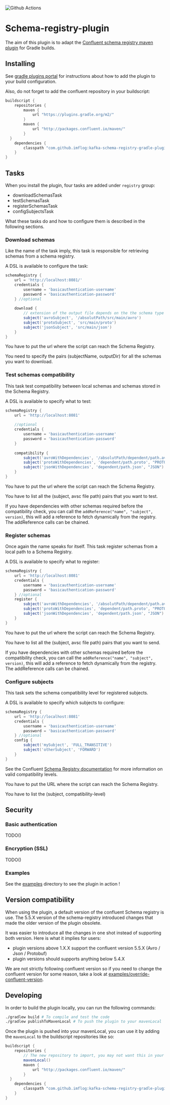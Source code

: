 ![Github Actions](https://github.com/ImFlog/schema-registry-plugin/workflows/Master/badge.svg)

# Schema-registry-plugin
The aim of this plugin is to adapt the [Confluent schema registry maven plugin](https://docs.confluent.io/current/schema-registry/docs/maven-plugin.html) for Gradle builds.

## Installing
See [gradle plugins portal](https://plugins.gradle.org/plugin/com.github.imflog.kafka-schema-registry-gradle-plugin)
for instructions about how to add the plugin to your build configuration.

Also, do not forget to add the confluent repository in your buildscript:
```groovy
buildscript {
    repositories {
        maven {
            url "https://plugins.gradle.org/m2/"
        }
        maven {
            url "http://packages.confluent.io/maven/"
        }
  }
    dependencies {
        classpath "com.github.imflog:kafka-schema-registry-gradle-plugin:X.X.X"
    }
}
```

## Tasks
When you install the plugin, four tasks are added under `registry` group:
* downloadSchemasTask
* testSchemasTask
* registerSchemasTask
* configSubjectsTask

What these tasks do and how to configure them is described in the following sections.

### Download schemas
Like the name of the task imply, this task is responsible for retrieving schemas from a schema registry.

A DSL is available to configure the task:
```groovy
schemaRegistry {
    url = 'http://localhost:8081/'
    credentials {
        username = 'basicauthentication-username'
        password = 'basicauthentication-password'
    } //optional
    
    download {
        // extension of the output file depends on the the schema type
        subject('avroSubject', '/absolutPath/src/main/avro')
        subject('protoSubject', 'src/main/proto')
        subject('jsonSubject', 'src/main/json')
    }
}
```
You have to put the url where the script can reach the Schema Registry.

You need to specify the pairs (subjectName, outputDir) for all the schemas you want to download. 

### Test schemas compatibility
This task test compatibility between local schemas and schemas stored in the Schema Registry.

A DSL is available to specify what to test:
```groovy
schemaRegistry {
    url = 'http://localhost:8081'
    
    //optional
    credentials {
        username = 'basicauthentication-username'
        password = 'basicauthentication-password'
    }
    
    compatibility {
        subject('avroWithDependencies', '/absolutPath/dependent/path.avsc', "AVRO").addReference('avroSubject', 'avroSubjectType', 1)
        subject('protoWithDependencies', 'dependent/path.proto', "PROTOBUF").addReference('protoSubject', 'protoSubjectType', 1)
        subject('jsonWithDependencies', 'dependent/path.json', "JSON").addReference('jsonSubject', 'jsonSubjectType', 1)
    }
}
```
You have to put the url where the script can reach the Schema Registry.

You have to list all the (subject, avsc file path) pairs that you want to test. 

If you have dependencies with other schemas required before the compatibility check,
you can call the `addReference("name", "subject", version)`, this will add a reference to fetch dynamically from the registry.
The addReference calls can be chained.

### Register schemas
Once again the name speaks for itself.
This task register schemas from a local path to a Schema Registry.

A DSL is available to specify what to register:
```groovy
schemaRegistry {
    url = 'http://localhost:8081'
    credentials {
        username = 'basicauthentication-username'
        password = 'basicauthentication-password'
    } //optional
    register {
        subject('avroWithDependencies', '/absolutPath/dependent/path.avsc', "AVRO").addReference('avroSubject', 'avroSubjectType', 1)
        subject('protoWithDependencies', 'dependent/path.proto', "PROTOBUF").addReference('protoSubject', 'protoSubjectType', 1)
        subject('jsonWithDependencies', 'dependent/path.json', "JSON").addReference('jsonSubject', 'jsonSubjectType', 1)
    }
}
```
You have to put the url where the script can reach the Schema Registry.

You have to list all the (subject, avsc file path) pairs that you want to send.

If you have dependencies with other schemas required before the compatibility check,
you can call the `addReference("name", "subject", version)`, this will add a reference to fetch dynamically from the registry.
The addReference calls can be chained.

### Configure subjects
This task sets the schema compatibility level for registered subjects.

A DSL is available to specify which subjects to configure:
```groovy
schemaRegistry {
    url = 'http://localhost:8081'
    credentials {
        username = 'basicauthentication-username'
        password = 'basicauthentication-password'
    } //optional
    config {
        subject('mySubject', 'FULL_TRANSITIVE')
        subject('otherSubject', 'FORWARD')
    }
}
```

See the Confluent
[Schema Registry documentation](https://docs.confluent.io/current/schema-registry/avro.html#compatibility-types)
for more information on valid compatibility levels.

You have to put the URL where the script can reach the Schema Registry.

You have to list the (subject, compatibility-level) 

## Security

### Basic authentication
TODO()

### Encryption (SSL)
TODO()

### Examples
See the [examples](examples) directory to see the plugin in action !

## Version compatibility
When using the plugin, a default version of the confluent Schema registry is use.
The 5.5.X version of the schema-registry introduced changes that made the older version of the plugin obsolete.

It was easier to introduce all the changes in one shot instead of supporting both version. Here is what it implies for users:
* plugin versions above 1.X.X support the confluent version 5.5.X (Avro / Json / Protobuf)
* plugin versions should supports anything below 5.4.X

We are not strictly following confluent version so if you need to change the confluent version for some reason,
take a look at [examples/override-confluent-version](examples/override-confluent-version).

## Developing
In order to build the plugin locally, you can run the following commands:
```bash
./gradlew build # To compile and test the code
./gradlew publishToMavenLocal # To push the plugin to your mavenLocal
```

Once the plugin is pushed into your mavenLocal, you can use it by 
adding the `mavenLocal` to the buildscript repositories like so:
```groovy
buildscript {
    repositories {
        // The new repository to import, you may not want this in your final gradle configuration.
        mavenLocal()
        maven {
            url "http://packages.confluent.io/maven/"
        }
  }
    dependencies {
        classpath "com.github.imflog:kafka-schema-registry-gradle-plugin:X.X.X-SNAPSHOT"
    }
}
```

